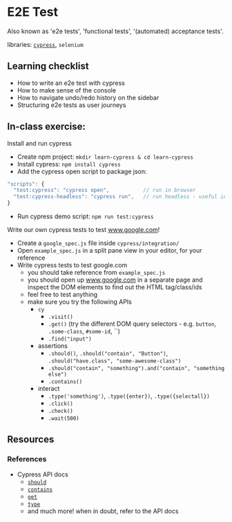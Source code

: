 # E2E Test

Also known as 'e2e tests', 'functional tests', '\(automated\) acceptance tests'.

libraries: [`cypress`](https://www.cypress.io/), `selenium`

## Learning checklist

* How to write an e2e test with cypress
* How to make sense of the console
* How to navigate undo/redo history on the sidebar
* Structuring e2e tests as user journeys

## In-class exercise:

Install and run cypress

* Create npm project: `mkdir learn-cypress & cd learn-cypress`
* Install cypress: `npm install cypress`
* Add the cypress open script to package json:

```javascript
"scripts": {
  "test:cypress": "cypress open",           // run in browser
  "test:cypress-headless": "cypress run",   // run headless - useful in CI
}
```

* Run cypress demo script: `npm run test:cypress`

Write our own cypress tests to test www.google.com!

* Create a `google_spec.js` file inside `cypress/integration/`
* Open `example_spec.js` in a split pane view in your editor, for your reference
* Write cypress tests to test google.com
  * you should take reference from `example_spec.js`
  * you should open up www.google.com in a separate page and inspect the DOM elements to find out the HTML tag/class/ids
  * feel free to test anything
  * make sure you try the following APIs
    * `cy`
      * `.visit()`
      * `.get()` \(try the different DOM query selectors - e.g. `button`, `.some-class`, `#some-id`, \`\`\)
      * `.find("input")`
    * assertions
      * `.should()`, `.should("contain", "Button")`, `.should("have.class", "some-awesome-class")`
      * `.should("contain", "something").and("contain", "something else")`
      * `.contains()`
    * interact
      * `.type('something')`,  `.type({enter})`, `.type({selectall})`
      * `.click()`
      * `.check()`
      * `.wait(500)`

## Resources

### References

* Cypress API docs
  * [`should`](https://docs.cypress.io/api/commands/should.html#Syntax)
  * [`contains`](https://docs.cypress.io/api/commands/contains.html)
  * [`get`](https://docs.cypress.io/api/commands/get.html)
  * [`type`](https://docs.cypress.io/api/commands/type.html)
  * and much more! when in doubt, refer to the API docs 

